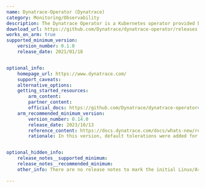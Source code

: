 ```yaml
---
name: Dynatrace-Operator (Dynatrace)
category: Monitoring/Observability
description: The Dynatrace Operator is a Kubernetes operator provided by Dynatrace that automates the deployment, configuration, and management of Dynatrace monitoring components within Kubernetes clusters.
download_url: https://github.com/Dynatrace/dynatrace-operator/releases
works_on_arm: true
supported_minimum_version:
    version_number: 0.1.0
    release_date: 2021/01/18


optional_info:
    homepage_url: https://www.dynatrace.com/
    support_caveats:
    alternative_options:
    getting_started_resources:
        arm_content:
        partner_content:
        official_docs: https://github.com/Dynatrace/dynatrace-operator#installation
    arm_recommended_minimum_version:
        version_number: 0.14.0
        release_date: 2023/10/13
        reference_content: https://docs.dynatrace.com/docs/whats-new/release-notes/dynatrace-operator/dto-fix-0-14-0
        rationale: In this version, default tolerations were added for ActiveGate pods, allowing them to be scheduled on both Amd64 and Arm64 nodes for broader deployment compatibility.


optional_hidden_info:
    release_notes__supported_minimum:
    release_notes__recommended_minimum:
    other_info: There are no release notes to mark the initial Linux/Arm64 support. However, Dynatrace-Operator Docker images for Arm64 are available from the first version 0.1.0 onwards at [DockerHub](https://hub.docker.com/r/dynatrace/dynatrace-operator/tags?name=0.1.0).
  
---
```

